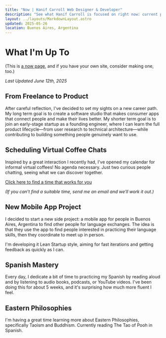 ```yaml
---
title: "Now | Hanif Carroll Web Designer & Developer"
description: "See what Hanif Carroll is focused on right now: current projects, priorities, and what’s new."
layout: ../layouts/MarkdownLayout.astro
updated: 2025-05-26
location: Buenos Aires, Argentina
---
```


# What I'm Up To

(This is [a now page](https://nownownow.com/about), and if you have your own site, consider making one, too.)

_Last Updated June 12th, 2025_

## From Freelance to Product

After careful reflection, I've decided to set my sights on a new career path. My long term goal is to create a software studio that makes consumer apps that connect people and make their lives better. My shorter term goal is to join an early-stage startup as a founding engineer, where I can learn the full product lifecycle—from user research to technical architecture—while contributing to building something people genuinely want to use.

## Scheduling Virtual Coffee Chats

Inspired by a great interaction I recently had, I've opened my calendar for informal virtual coffees! No agenda necessary. Just two curious people chatting, seeing what we can discover together.

[Click here to find a time that works for you](https://www.cal.com/hanifcarroll/virtual-coffee)

_(If you can’t find a suitable time, send me an email and we’ll work it out.)_

## New Mobile App Project

I decided to start a new side project: a mobile app for people in Buenos Aires, Argentina to find other people for language exchanges. The idea is that they use the app to find people interested in practicing their language skills, then they coordinate to meet up in person.

I'm developing it Lean Startup style, aiming for fast iterations and getting feedback as quickly as I can.

## Spanish Mastery

Every day, I dedicate a bit of time to practicing my Spanish by reading aloud and by listening to audio books, podcasts, or YouTube videos. I've been doing this for about 5 weeks, and it's surprising how much more fluent I feel.

## Eastern Philosophies

I'm having a great time learning more about Eastern Philosophies, specifically Taoism and Buddhism. Currently reading The Tao of Pooh in Spanish.
